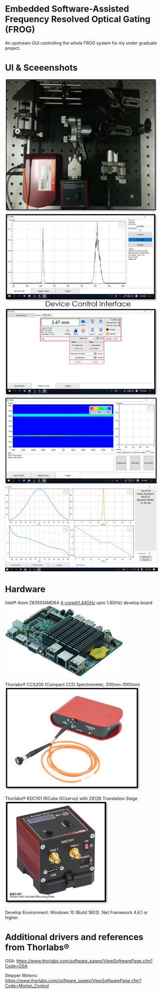 # Embedded Software-Assisted Frequency Resolved Optical Gating (FROG)
An upstream GUI controlling the whole FROG system for my under graduate project.
# UI & Sceeenshots
![](screenshots/Setup.png)
![](screenshots/Tab12.png)
![](screenshots/Tab3.png)
![](screenshots/Tab4.png)
# Hardware

Intel® Atom Z8350(AMD64 4-core@1.44GHz upto 1.8GHz) develop board
![](screenshots/WinBoard.png)

Thorlabs® CCS200 (Compact CCD Spectremeter, 200nm~1000nm)
![](screenshots/CCS.png)

Thorlabs® KDC101 (KCube DCservo) with Z812B Translation Stage
![](screenshots/Motor.png)

Develop Environment: Windows 10 (Build 1803) .Net Framework 4.6.1 or higher.

# Additional drivers and references from Thorlabs®

OSA: https://www.thorlabs.com/software_pages/ViewSoftwarePage.cfm?Code=OSA

Stepper Motors: https://www.thorlabs.com/software_pages/ViewSoftwarePage.cfm?Code=Motion_Control
